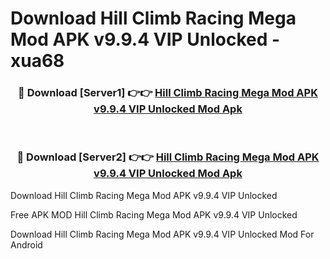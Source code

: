 # Download Hill Climb Racing Mega Mod APK v9.9.4 VIP Unlocked - xua68



<div align="center">
<h3>🔴 Download [Server1] 👉👉 <a href="https://momento.my/?title=Hill_Climb_Racing_Mega_Mod_APK_v9.9.4_VIP_Unlocked">Hill Climb Racing Mega Mod APK v9.9.4 VIP Unlocked Mod Apk</a></h3><br>

<h3>🔴 Download [Server2] 👉👉 <a href="https://momento.my/?title=Hill_Climb_Racing_Mega_Mod_APK_v9.9.4_VIP_Unlocked">Hill Climb Racing Mega Mod APK v9.9.4 VIP Unlocked Mod Apk</a></h3>
</div>



Download Hill Climb Racing Mega Mod APK v9.9.4 VIP Unlocked 

Free APK MOD Hill Climb Racing Mega Mod APK v9.9.4 VIP Unlocked 

Download Hill Climb Racing Mega Mod APK v9.9.4 VIP Unlocked Mod For Android
